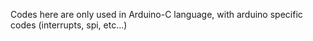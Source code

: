 Codes here are only used in Arduino-C language, with arduino specific codes (interrupts, spi, etc...)
